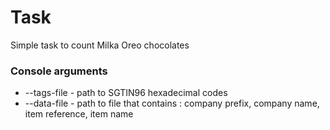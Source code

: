 # Task 

Simple task to count Milka Oreo chocolates

### Console arguments

* --tags-file - path to SGTIN96 hexadecimal codes
* --data-file - path to file that contains : company prefix, company name, item reference, item name